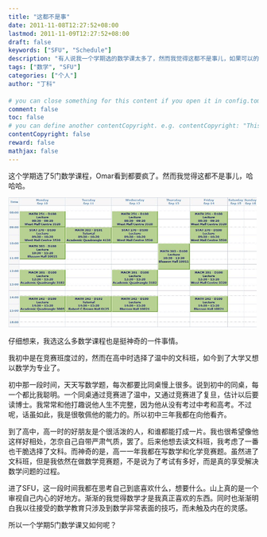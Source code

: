 ```yaml
---
title: "这都不是事"
date: 2011-11-08T12:27:52+08:00
lastmod: 2011-11-09T12:27:52+08:00
draft: false
keywords: ["SFU", "Schedule"]
description: "有人说我一个学期选的数学课太多了，然而我觉得这都不是事儿，如果可以的话，我想上更多的数学课"
tags: ["数学", "SFU"]
categories: ["个人"]
author: "丁科"

# you can close something for this content if you open it in config.toml.
comment: false
toc: false
# you can define another contentCopyright. e.g. contentCopyright: "This is an another copyright."
contentCopyright: false
reward: false
mathjax: false
---
```


这个学期选了5门数学课程，Omar看到都要疯了。然而我觉得这都不是事儿，哈哈哈。

<img src="https://raw.githubusercontent.com/DingDean/my-blog/master/static/pics/math_semester.jpg" alt="semester schedule" style="width: 500px;"/>

仔细想来，我选这么多数学课程也是挺神奇的一件事情。
<!--more-->

我初中是在竞赛班度过的，然而在高中时选择了温中的文科班，如今到了大学又想以数学为专业了。

初中那一段时间，天天写数学题，每次都要比同桌慢上很多。说到初中的同桌，每一个都比我聪明。一个同桌通过竞赛进了温中，又通过竞赛进了复旦，估计以后要读博士。我常常和他打趣说他人生不完整，因为他从没有考过中考和高考。不过呢，话虽如此，我是很敬佩他的能力的。所以初中三年我都在向他看齐。

到了高中，高一时的好朋友是个很活泼的人，和谁都能打成一片。我也很希望像他这样好相处，怎奈自己自带严肃气质，罢了。后来他想去读文科班，我考虑了一番也干脆选择了文科。而神奇的是，高一一年我都在写数学和化学竞赛题。虽然进了文科班，但是我依然在做数学竞赛题，不是说为了考试有多好，而是真的享受解决数学问题的过程。

进了SFU，这一段时间我都在思考自己到底喜欢什么，想要什么。山上真的是一个审视自己内心的好地方。渐渐的我觉得数学才是我真正喜欢的东西。同时也渐渐明白我以往接受的数学教育只涉及到数学非常表面的技巧，而未触及内在的灵感。

所以一个学期5门数学课又如何呢？
